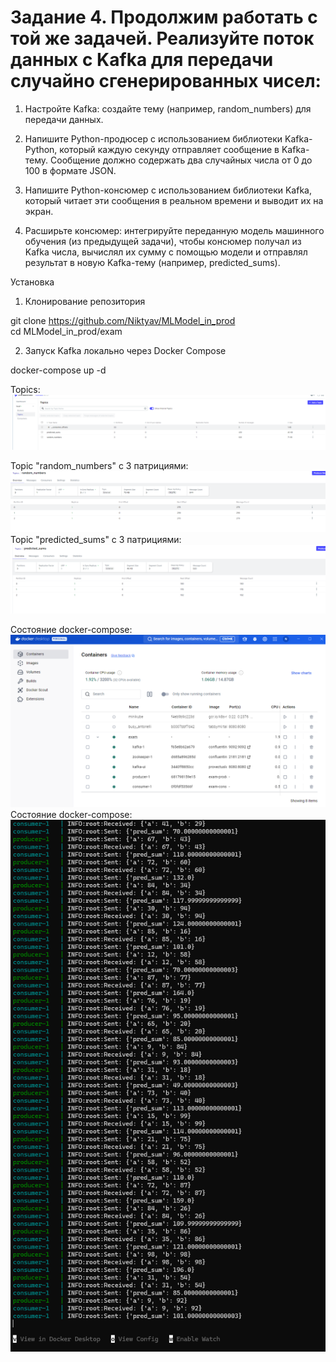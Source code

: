  # Задание 4. Продолжим работать с той же задачей. Реализуйте поток данных с Kafka для передачи случайно сгенерированных чисел:

1. Настройте Kafka: создайте тему (например, random_numbers) для передачи данных. 

2. Напишите Python-продюсер с использованием библиотеки Kafka-Python, который каждую секунду отправляет сообщение в Kafka-тему. Сообщение должно содержать два случайных числа от 0 до 100 в формате JSON.

3. Напишите Python-консюмер с использованием библиотеки Kafka, который читает эти сообщения в реальном времени и выводит их на экран.

4. Расширьте консюмер: интегрируйте переданную модель машинного обучения (из предыдущей задачи), чтобы консюмер получал из Kafka числа, вычислял их сумму с помощью модели и отправлял результат в новую Kafka-тему (например, predicted_sums).


Установка

1. Клонирование репозитория

git clone https://github.com/Niktyav/MLModel_in_prod  
cd MLModel_in_prod/exam

2. Запуск Kafka локально через Docker Compose

docker-compose up -d




Topics:   
![img sel_transormed.png](./img/topics.png)   

Topic "random_numbers" с 3 патрициями:   
![img sel_transormed.png](./img/topic_rnd.png)   
Topic "predicted_sums" с 3 патрициями:   
![img sel_transormed.png](./img/topic_pred.png)   


Состояние docker-compose:
![img sel_transormed.png](./img/docker.png)   
Состояние docker-compose:
![img sel_transormed.png](./img/compose.png)   
